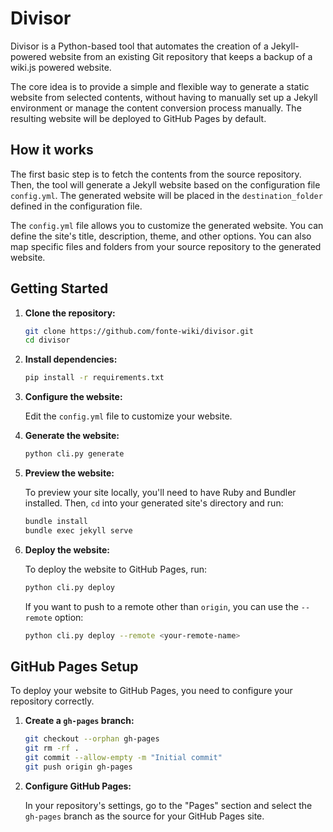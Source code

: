 # Divisor

Divisor is a Python-based tool that automates the creation of a Jekyll-powered website from an existing Git repository that keeps a backup of a wiki.js powered website.

The core idea is to provide a simple and flexible way to generate a static website from selected contents, without having to manually set up a Jekyll environment or manage the content conversion process manually. The resulting website will be deployed to GitHub Pages by default.

## How it works

The first basic step is to fetch the contents from the source repository. Then, the tool will generate a Jekyll website based on the configuration file `config.yml`. The generated website will be placed in the `destination_folder` defined in the configuration file.

The `config.yml` file allows you to customize the generated website. You can define the site's title, description, theme, and other options. You can also map specific files and folders from your source repository to the generated website.

## Getting Started

1. **Clone the repository:**

   ```bash
   git clone https://github.com/fonte-wiki/divisor.git
   cd divisor
   ```

2. **Install dependencies:**

   ```bash
   pip install -r requirements.txt
   ```

2. **Configure the website:**

   Edit the `config.yml` file to customize your website.

3. **Generate the website:**

   ```bash
   python cli.py generate
   ```

4. **Preview the website:**

   To preview your site locally, you'll need to have Ruby and Bundler installed. Then, `cd` into your generated site's directory and run:

   ```bash
   bundle install
   bundle exec jekyll serve
   ```

5. **Deploy the website:**

   To deploy the website to GitHub Pages, run:

   ```bash
   python cli.py deploy
   ```

   If you want to push to a remote other than `origin`, you can use the `--remote` option:

   ```bash
   python cli.py deploy --remote <your-remote-name>
   ```

## GitHub Pages Setup

To deploy your website to GitHub Pages, you need to configure your repository correctly.

1.  **Create a `gh-pages` branch:**

    ```bash
    git checkout --orphan gh-pages
    git rm -rf .
    git commit --allow-empty -m "Initial commit"
    git push origin gh-pages
    ```

2.  **Configure GitHub Pages:**

    In your repository's settings, go to the "Pages" section and select the `gh-pages` branch as the source for your GitHub Pages site.
